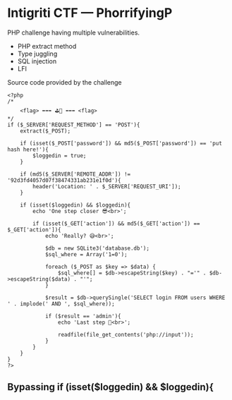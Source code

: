 # Intigriti CTF — PhorrifyingP

PHP challenge having multiple vulnerabilities.
  - PHP extract method
  - Type juggling
  - SQL injection
  - LFI 

Source code provided by the challenge

```
<?php
/*
    <flag> ➡➡➡ ⛳🏁 ⬅⬅⬅ <flag>
*/
if ($_SERVER['REQUEST_METHOD'] == 'POST'){
    extract($_POST);

    if (isset($_POST['password']) && md5($_POST['password']) == 'put hash here!'){
        $loggedin = true;
    }

    if (md5($_SERVER['REMOTE_ADDR']) != '92d3fd4057d07f38474331ab231e1f0d'){
        header('Location: ' . $_SERVER['REQUEST_URI']);
    }

    if (isset($loggedin) && $loggedin){
        echo 'One step closer 😎<br>';

        if (isset($_GET['action']) && md5($_GET['action']) == $_GET['action']){
            echo 'Really? 😅<br>';

            $db = new SQLite3('database.db');
            $sql_where = Array('1=0');

            foreach ($_POST as $key => $data) {
                $sql_where[] = $db->escapeString($key) . "='" . $db->escapeString($data) . "'";
            }

            $result = $db->querySingle('SELECT login FROM users WHERE ' . implode(' AND ', $sql_where));

            if ($result == 'admin'){
                echo 'Last step 🤣<br>';

                readfile(file_get_contents('php://input'));
            }
        }
    }
}
?>

```
## Bypassing  if (isset($loggedin) && $loggedin){



